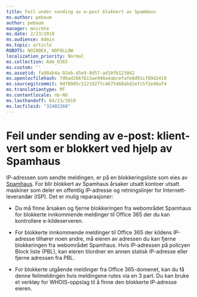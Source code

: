 ```yaml
---
title: Feil under sending av e-post blokkert av SpamHaus
ms.author: pebaum
author: pebaum
manager: mnirkhe
ms.date: 2/23/2018
ms.audience: Admin
ms.topic: article
ROBOTS: NOINDEX, NOFOLLOW
localization_priority: Normal
ms.collection: Adm_O365
ms.custom: ''
ms.assetid: fa98ab4a-92eb-45e9-8d57-ad10fb123042
ms.openlocfilehash: 7d6ad2667613ae948a4abcefafe8d91cf89d2418
ms.sourcegitcommit: 9d78905c512192ffc4675468abd2efc5f2e4baf4
ms.translationtype: MT
ms.contentlocale: nb-NO
ms.lasthandoff: 04/23/2019
ms.locfileid: "32402268"
---
```

# <a name="error-sending-email-client-host-blocked-using-spamhaus"></a>Feil under sending av e-post: klient-vert som er blokkert ved hjelp av Spamhaus

IP-adressen som sendte meldingen, er på en blokkeringsliste som eies av [Spamhaus](https://go.microsoft.com/fwlink/p/?linkid=123245). For blir blokkert av Spamhaus årsaker utsatt kontoer utsatt maskiner som deler en offentlig IP-adresse og retningslinjer for Internett-leverandør (ISP). Det er mulig reparasjoner:
  
- Du må finne årsaken og fjerne blokkeringen fra webområdet Spamhaus for blokkerte innkommende meldinger til Office 365 der du kan kontrollere e-kildeserveren.
    
- For blokkerte innkommende meldinger til Office 365 der kildens IP-adresse tilhører noen andre, må eieren av adressen du kan fjerne blokkeringen fra webområdet Spamhaus. Hvis IP-adressen på policyen Block liste (PBL), kan eieren tilordner en annen statisk IP-adresse eller fjerne adressen fra PBL.
    
- For blokkerte utgående meldinger fra Office 365-domenet, kan du få denne feilmeldingen hvis meldingene rutes via en 3 part. Du kan bruke et verktøy for WHOIS-oppslag til å finne den blokkerte IP-adresse eieren.
    

